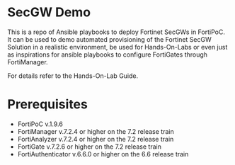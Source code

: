 # SecGW Demo
This is a repo of Ansible playbooks to deploy Fortinet SecGWs in FortiPoC.
It can be used to demo automated provisioning of the Fortinet SecGW Solution in a realistic environment, be used for Hands-On-Labs or even just as inspirations for ansible playbooks to configure FortiGates through FortiManager.

For details refer to the Hands-On-Lab Guide.  

# Prerequisites
- FortiPoC v.1.9.6  
- FortiManager v.7.2.4 or higher on the 7.2 release train  
- FortiAnalyzer v.7.2.4 or higher on the 7.2 release train  
- FortiGate v.7.2.6 or higher on the 7.2 release train  
- FortiAuthenticator v.6.6.0 or higher on the 6.6 release train  
